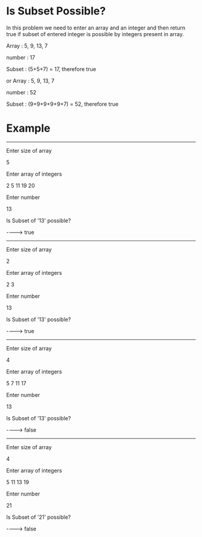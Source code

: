 # Is Subset Possible?

In this problem we need to enter an array and an integer and then return true if subset of entered integer is possible by integers present in array.

Array : 5, 9, 13, 7

number : 17

Subset : (5+5+7) = 17, therefore true

or Array : 5, 9, 13, 7

number : 52

Subset : (9+9+9+9+9+7) = 52, therefore true

# Example 
-----------------------------
Enter size of array

5

Enter array of integers

2 5 11 19 20

Enter number

13


Is Subset of '13' possible?

 ---->  true
 
 --------------------------------------------------------------------------------
 
Enter size of array

2

Enter array of integers

2 3

Enter number

13


Is Subset of '13' possible?

 ---->  true
 
 --------------------------------------------------------------------------------
 
Enter size of array

4

Enter array of integers

5 7 11 17

Enter number

13


Is Subset of '13' possible?

 ---->  false

---------------------------------------------------------------------------------

Enter size of array

4

Enter array of integers

5 11 13 19

Enter number

21


Is Subset of '21' possible?

 ---->  false
